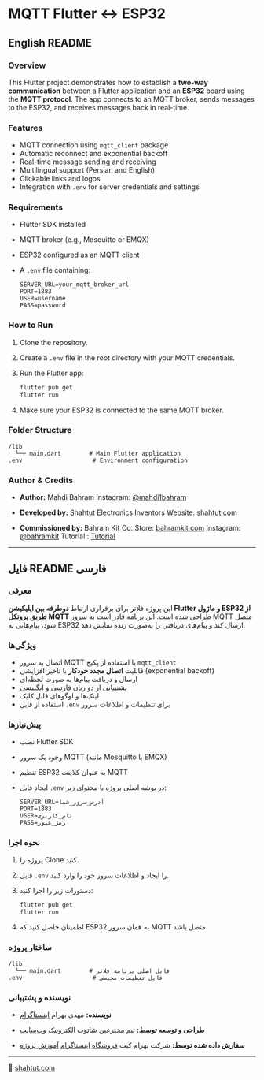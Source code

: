 # MQTT Flutter ↔ ESP32

## English README

### Overview

This Flutter project demonstrates how to establish a **two-way communication** between a Flutter application and an **ESP32** board using the **MQTT protocol**. The app connects to an MQTT broker, sends messages to the ESP32, and receives messages back in real-time.

### Features

* MQTT connection using `mqtt_client` package
* Automatic reconnect and exponential backoff
* Real-time message sending and receiving
* Multilingual support (Persian and English)
* Clickable links and logos
* Integration with `.env` for server credentials and settings

### Requirements

* Flutter SDK installed
* MQTT broker (e.g., Mosquitto or EMQX)
* ESP32 configured as an MQTT client
* A `.env` file containing:

  ```env
  SERVER_URL=your_mqtt_broker_url
  PORT=1883
  USER=username
  PASS=password
  ```

### How to Run

1. Clone the repository.
2. Create a `.env` file in the root directory with your MQTT credentials.
3. Run the Flutter app:

   ```bash
   flutter pub get
   flutter run
   ```
4. Make sure your ESP32 is connected to the same MQTT broker.

### Folder Structure

```
/lib
  └── main.dart        # Main Flutter application
.env                    # Environment configuration
```

### Author & Credits

* **Author:** Mahdi Bahram
  Instagram: [@mahdi1bahram](https://www.instagram.com/mahdi1bahram/)

* **Developed by:** Shahtut Electronics Inventors
  Website: [shahtut.com](https://shahtut.com)

* **Commissioned by:** Bahram Kit Co.
  Store: [bahramkit.com](https://www.bahramkit.com)
  Instagram: [@bahramkit](https://www.instagram.com/bahramkit/)
  Tutorial : [Tutorial](https://www.bahramkit.com/%d8%ae%d8%a7%d9%86%d9%87-%d9%87%d9%88%d8%b4%d9%85%d9%86%d8%af-4-2-%d8%a7%d8%b1%d8%b3%d8%a7%d9%84-%d9%88-%d8%af%d8%b1%db%8c%d8%a7%d9%81%d8%aa-%d8%a7%d8%b7%d9%84%d8%a7%d8%b9%d8%a7%d8%aa-%d8%a7%d8%b2/)

---

## فایل README فارسی

### معرفی

این پروژه فلاتر برای برقراری ارتباط **دوطرفه بین اپلیکیشن Flutter و ماژول ESP32 از طریق پروتکل MQTT** طراحی شده است. این برنامه قادر است به سرور MQTT متصل شود، پیام‌هایی به ESP32 ارسال کند و پیام‌های دریافتی را به‌صورت زنده نمایش دهد.

### ویژگی‌ها

* اتصال به سرور MQTT با استفاده از پکیج `mqtt_client`
* قابلیت **اتصال مجدد خودکار** با تاخیر افزایشی (exponential backoff)
* ارسال و دریافت پیام‌ها به صورت لحظه‌ای
* پشتیبانی از دو زبان فارسی و انگلیسی
* لینک‌ها و لوگوهای قابل کلیک
* استفاده از فایل `.env` برای تنظیمات و اطلاعات سرور

### پیش‌نیازها

* نصب Flutter SDK
* وجود یک سرور MQTT (مانند Mosquitto یا EMQX)
* تنظیم ESP32 به عنوان کلاینت MQTT
* ایجاد فایل `.env` در پوشه اصلی پروژه با محتوای زیر:

  ```env
  SERVER_URL=آدرس_سرور_شما
  PORT=1883
  USER=نام_کاربری
  PASS=رمز_عبور
  ```

### نحوه اجرا

1. پروژه را Clone کنید.
2. فایل `.env` را ایجاد و اطلاعات سرور خود را وارد کنید.
3. دستورات زیر را اجرا کنید:

   ```bash
   flutter pub get
   flutter run
   ```
4. اطمینان حاصل کنید که ESP32 به همان سرور MQTT متصل باشد.

### ساختار پروژه

```
/lib
  └── main.dart        # فایل اصلی برنامه فلاتر
.env                    # فایل تنظیمات محیطی
```

### نویسنده و پشتیبانی

* **نویسنده:** مهدی بهرام
  [اینستاگرام](https://www.instagram.com/mahdi1bahram/)

* **طراحی و توسعه توسط:** تیم مخترعین شاتوت الکترونیک
  [وب‌سایت](https://shahtut.com)

* **سفارش داده شده توسط:** شرکت بهرام کیت
  [فروشگاه](https://www.bahramkit.com)
  [اینستاگرام](https://www.instagram.com/bahramkit/)
    [آموزش پروژه](https://www.bahramkit.com/%d8%ae%d8%a7%d9%86%d9%87-%d9%87%d9%88%d8%b4%d9%85%d9%86%d8%af-4-2-%d8%a7%d8%b1%d8%b3%d8%a7%d9%84-%d9%88-%d8%af%d8%b1%db%8c%d8%a7%d9%81%d8%aa-%d8%a7%d8%b7%d9%84%d8%a7%d8%b9%d8%a7%d8%aa-%d8%a7%d8%b2/)

---

📎 [shahtut.com](https://shahtut.com)
